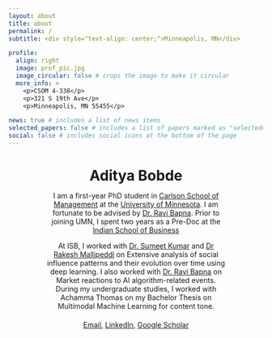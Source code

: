 ```yaml
---
layout: about
title: about
permalink: /
subtitle: <div style="text-align: center;">Minneapolis, MN</div>

profile:
  align: right
  image: prof_pic.jpg
  image_circular: false # crops the image to make it circular
  more_info: >
    <p>CSOM 4-338</p>
    <p>321 S 19th Ave</p>
    <p>Minneapolis, MN 55455</p>

news: true # includes a list of news items
selected_papers: false # includes a list of papers marked as "selected={true}"
social: false # includes social icons at the bottom of the page
---
```


<div style="text-align: center; max-width: 70%; margin: 0 auto;">

<h1 style="text-align: center; margin-bottom: 10px;">Aditya Bobde</h1>

I am a first-year PhD student in [Carlson School of Management](https://carlsonschool.umn.edu/) at the [University of Minnesota](https://twin-cities.umn.edu/). I am fortunate to be advised by [Dr. Ravi Bapna](https://carlsonschool.umn.edu/faculty/ravi-bapna). Prior to joining UMN, I spent two years as a Pre-Doc at the [Indian School of Business](https://www.isb.edu/)

At ISB, I worked with [Dr. Sumeet Kumar](https://www.isb.edu/en/faculty/sumeet-kumar.html) and [Dr Rakesh Mallipeddi](https://www.isb.edu/en/faculty/rakesh-mallipeddi.html) on Extensive analysis of social influence patterns and their evolution over time using deep learning. I also worked with [Dr. Ravi Bapna](https://carlsonschool.umn.edu/faculty/ravi-bapna) on Market reactions to AI algorithm-related events. During my undergraduate studies, I worked with Achamma Thomas on my Bachelor Thesis on Multimodal Machine Learning for content tone.

<div style="margin-top: 20px;">
<a href="mailto:bobde007@umn.edu">Email</a>, <a href="https://www.linkedin.com/in/aditya-bobde-7b9b7b1b1/">LinkedIn</a>, <a href="https://scholar.google.com/citations?user=your-id">Google Scholar</a>
</div>

</div>